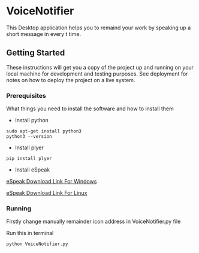 # VoiceNotifier
This Desktop application helps you to remaind your work by speaking up a short message in every t time.

## Getting Started

These instructions will get you a copy of the project up and running on your local machine for development and testing purposes. See deployment for notes on how to deploy the project on a live system.

### Prerequisites

What things you need to install the software and how to install them
* Install python
```
sudo apt-get install python3
python3 --version
```
* Install plyer
```
pip install plyer
```
* Install eSpeak

[eSpeak Download Link For Windows](https://sourceforge.net/projects/espeak/files/espeak/espeak-1.48/setup_espeak-1.48.04.exe/download)

[eSpeak Download Link For Linux](https://sourceforge.net/projects/espeak/files/espeak/espeak-1.48/espeakedit-1.48.03.zip/download)


### Running

Firstly change manually remainder icon address in VoiceNotifier.py file

Run this in terminal
```
python VoiceNotifier.py
```
